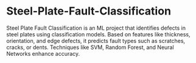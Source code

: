 # Steel-Plate-Fault-Classification
Steel Plate Fault Classification is an ML project that identifies defects in steel plates using classification models. Based on features like thickness, orientation, and edge defects, it predicts fault types such as scratches, cracks, or dents. Techniques like SVM, Random Forest, and Neural Networks enhance accuracy.
